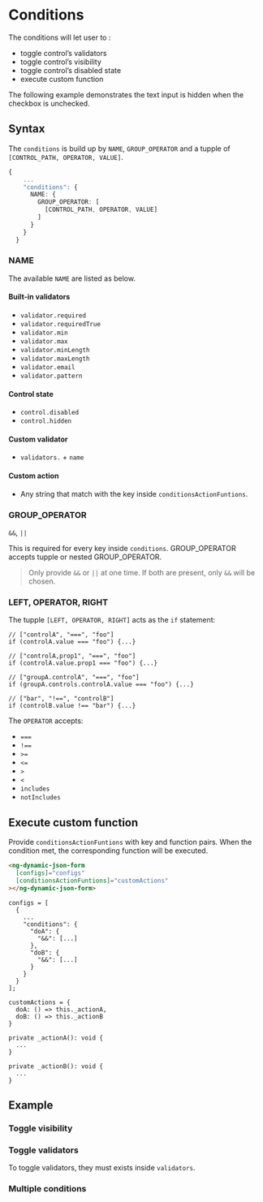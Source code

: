 # Conditions

The conditions will let user to :

- toggle control’s validators
- toggle control’s visibility
- toggle control’s disabled state
- execute custom function

The following example demonstrates the text input is hidden when the checkbox is unchecked.

<doc-form-viewer config-path="CONDITIONS_VISIBILITY.EN"></doc-form-viewer>

## Syntax

The `conditions` is build up by `NAME`, `GROUP_OPERATOR` and a tupple of `[CONTROL_PATH, OPERATOR, VALUE]`.

```ts
{
    ...
    "conditions": {
      NAME: {
        GROUP_OPERATOR: [
          [CONTROL_PATH, OPERATOR, VALUE]
        ]
      }
    }
  }
```

### NAME

The available `NAME` are listed as below.

#### Built-in validators

- `validator.required`
- `validator.requiredTrue`
- `validator.min`
- `validator.max`
- `validator.minLength`
- `validator.maxLength`
- `validator.email`
- `validator.pattern`

#### Control state

- `control.disabled`
- `control.hidden`

#### Custom validator

- `validators.` + `name`

#### Custom action

- Any string that match with the key inside `conditionsActionFuntions`.

### GROUP_OPERATOR

`&&`, `||`

This is required for every key inside `conditions`. GROUP_OPERATOR accepts tupple or nested GROUP_OPERATOR.

> Only provide `&&` or `||` at one time. If both are present, only `&&` will be chosen.

### LEFT, OPERATOR, RIGHT

The tupple `[LEFT, OPERATOR, RIGHT]` acts as the `if` statement:

```tsx
// ["controlA", "===", "foo"]
if (controlA.value === "foo") {...}

// ["controlA,prop1", "===", "foo"]
if (controlA.value.prop1 === "foo") {...}

// ["groupA.controlA", "===", "foo"]
if (groupA.controls.controlA.value === "foo") {...}

// ["bar", "!==", "controlB"]
if (controlB.value !== "bar") {...}
```

The `OPERATOR` accepts:

- `===`
- `!==`
- `>=`
- `<=`
- `>`
- `<`
- `includes`
- `notIncludes`

## Execute custom function

Provide `conditionsActionFuntions` with key and function pairs. When the condition met, the corresponding function will be executed.

<doc-tab>

<doc-code name="HTML">

<!-- prettier-ignore -->
```html
<ng-dynamic-json-form
  [configs]="configs"
  [conditionsActionFuntions]="customActions"
></ng-dynamic-json-form>
```

</doc-code>

<doc-code name="TS">

```tsx
configs = [
  {
    ...
    "conditions": {
      "doA": {
        "&&": [...]
      },
      "doB": {
        "&&": [...]
      }
    }
  }
];

customActions = {
  doA: () => this._actionA,
  doB: () => this._actionB
}

private _actionA(): void {
  ...
}

private _actionB(): void {
  ...
}
```

</doc-code>

</doc-tab>

## Example

### Toggle visibility

<doc-form-viewer config-path="CONDITIONS_VISIBILITY.EN"></doc-form-viewer>

### Toggle validators

To toggle validators, they must exists inside `validators`.

<doc-form-viewer config-path="CONDITIONS_VALIDATOR.EN"></doc-form-viewer>

### Multiple conditions

<doc-form-viewer config-path="CONDITIONS_MULTIPLE.EN"></doc-form-viewer>
